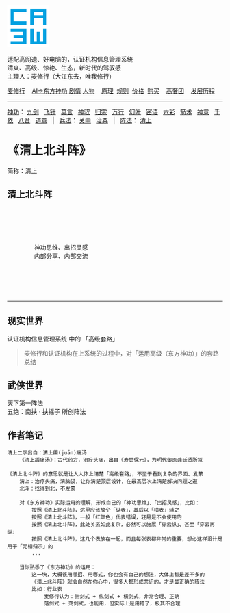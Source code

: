 ![](../../static/ca3w.png "ca3w 认证机构信息管理系统")

适配高网速、好电脑的，认证机构信息管理系统 <br/>
清爽、高级、惊艳、生态，新时代的驾驭感 <br/>
主理人：麦修行（大江东去，唯我修行）

[麦修行][]&nbsp;&nbsp;&nbsp;&nbsp;[AI->东方神功][东方神功]&nbsp;[剧情][]&nbsp;[人物][]&nbsp;&nbsp;&nbsp;&nbsp;[原理][]&nbsp;&nbsp;[规则][]&nbsp;&nbsp;[价格][]&nbsp;&nbsp;[购买][]&nbsp;&nbsp;&nbsp;&nbsp;[高奢团][]&nbsp;&nbsp;&nbsp;&nbsp;[发展历程][]

[麦修行]: https://github.com/ca3w/BEST
[东方神功]: https://github.com/ca3w/ai-dongfangshengong
[剧情]: https://github.com/ca3w/dongfangernvqing/blob/main/root/BEST.md
[人物]: https://github.com/ca3w/dongfangernvqing/blob/main/root/renwu.md
[原理]: https://github.com/ca3w/key
[规则]: https://github.com/ca3w/rule
[价格]: https://github.com/ca3w/pricing
[购买]: https://github.com/ca3w/howtobuy
[高奢团]: https://github.com/ca3w/tuan
[发展历程]: https://github.com/ca3w/development

***

[神功][]：&nbsp;[九剑][]&nbsp;&nbsp;&nbsp;[飞针][]&nbsp;&nbsp;&nbsp;[莫言][]&nbsp;&nbsp;&nbsp;[神驭][]&nbsp;&nbsp;&nbsp;[归宗][]&nbsp;&nbsp;&nbsp;[万行][]&nbsp;&nbsp;&nbsp;[幻叶][]&nbsp;&nbsp;&nbsp;[密语][]&nbsp;&nbsp;&nbsp;[六彩][]&nbsp;&nbsp;&nbsp;[箭术][]&nbsp;&nbsp;&nbsp;[神意][]&nbsp;&nbsp;&nbsp;[千依][]&nbsp;&nbsp;&nbsp;[八音][]&nbsp;&nbsp;&nbsp;[道意][]&nbsp;&nbsp;&nbsp;|&nbsp;&nbsp;&nbsp;[兵法][]：&nbsp;[关中][]&nbsp;&nbsp;&nbsp;[治粟][]&nbsp;&nbsp;&nbsp;|&nbsp;&nbsp;&nbsp;[阵法][]：&nbsp;[清上][]

[神功]: https://github.com/ca3w/ai-dongfangshengong

[九剑]: ../../wugong/fuyaojiujian/BEST.md
[飞针]: ../../wugong/feizhenbaodian/BEST.md
[莫言]: ../../wugong/moyan/BEST.md
[神驭]: ../../wugong/shenyu/BEST.md
[归宗]: ../../wugong/baichuanguizong/BEST.md
[万行]: ../../wugong/yufengwanxing/BEST.md
[幻叶]: ../../wugong/huanyezhi/BEST.md
[密语]: ../../wugong/chenqiaomiyu/BEST.md
[六彩]: ../../wugong/liucaishenjian/BEST.md
[箭术]: ../../wugong/linjiajianshu/BEST.md
[神意]: ../../wugong/shenyiduoxinzhao/BEST.md
[千依]: ../../wugong/qianyizijian/BEST.md
[八音]: ../../wugong/bayinshengxin/BEST.md
[道意]: ../../wugong/daoyicuican/BEST.md

[兵法]: https://github.com/ca3w/ai-dongfangshengong#兵法目录

[关中]: ../../bingfa/guanzhongzhanfa/BEST.md
[治粟]: ../../bingfa/zhisubingfa/BEST.md

[阵法]: https://github.com/ca3w/ai-dongfangshengong#阵法目录

[清上]: ../../zhenfa/qingshangbeidouzhen/BEST.md

# 《清上北斗阵》

简称：清上

## 清上北斗阵

<br/><br/><br/><br/>

&nbsp;&nbsp;&nbsp;&nbsp;&nbsp;&nbsp;&nbsp;&nbsp;&nbsp;&nbsp;&nbsp;&nbsp;&nbsp;&nbsp;&nbsp;&nbsp;神功思维、出招灵感 <br/>
&nbsp;&nbsp;&nbsp;&nbsp;&nbsp;&nbsp;&nbsp;&nbsp;&nbsp;&nbsp;&nbsp;&nbsp;&nbsp;&nbsp;&nbsp;&nbsp;内部分享、内部交流

<br/><br/><br/><br/>

***

## 现实世界

认证机构信息管理系统 中的 「高级套路」

> 麦修行和认证机构在上系统的过程中，对「运用高级（东方神功）」的套路总结

## 武侠世界

天下第一阵法 <br/>
五绝：南扶 · 扶摇子 所创阵法

## 作者笔记

```text
清上二字出自：清上蠲(juān)痛汤
    《清上蠲痛汤》：古代药方，治疗头痛，出自《寿世保元》，为明代御医龚廷贤所拟

《清上北斗阵》的意思就是让人大体上清楚「高级套路」，不至于看到复杂的界面、发蒙
    清上：治疗头痛，清脑袋，让你清楚顶层设计，在最高层次上清楚解决问题之道
    北斗：找得到北，不发蒙

    对《东方神功》实际运用的理解，形成自己的「神功思维」、「出招灵感」，比如：
        按照《清上北斗阵》，这里应该放个「纵表」，其后以「横表」辅之
        按照《清上北斗阵》，一般「红颜色」代表错误，轻易是不会使用的
        按照《清上北斗阵》，此处关系如此复杂，必然可以施展「穿云纵」、甚至「穿云再纵」
        按照《清上北斗阵》，这几个表放在一起，而且每张表都非常的重要，想必这样设计是用于「无相归宗」的
        ...

    当你熟悉了《东方神功》的运用：
        这一块，大概该用哪招、用哪式，你也会有自己的想法，大体上都是差不多的
        《清上北斗阵》就会自然在你心中，很多人都形成共识的，才是最正确的阵法
        比如：行业表
            麦修行认为：侧剑式 + 纵剑式 + 横剑式，非常合理、正确
            落剑式 + 荡剑式，也能用，但实际上是用错了，极其不合理
```
